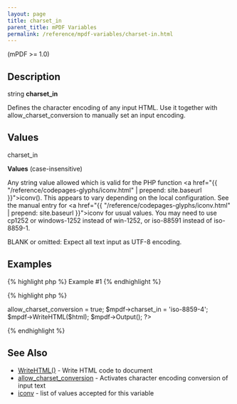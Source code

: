 ```yaml
---
layout: page
title: charset_in
parent_title: mPDF Variables
permalink: /reference/mpdf-variables/charset-in.html
---
```


<div id="bpmbook" class="bpmbook" style="direction:ltr;">
<div class="topic_user_field">
<div id="U0">
<p>(mPDF &gt;= 1.0)</p>
<h2>Description</h2>

<div class="alert alert-info" role="alert">string <b>charset_in</b></div>
<p>Defines the character encoding of any input HTML. Use it together with <span class="parameter">allow_charset_conversion</span> to manually set an input encoding.</p>
<h2>Values</h2>
<p class="manual_param_dt"><span class="parameter">charset_in</span></p>
<p class="manual_param_dd"><b>Values</b> (case-insensitive)

Any string value allowed which is valid for the PHP function <a href="{{ "/reference/codepages-glyphs/iconv.html" | prepend: site.baseurl }}">iconv()</a>. This appears to vary depending on the local configuration. See the manual entry for <a href="{{ "/reference/codepages-glyphs/iconv.html" | prepend: site.baseurl }}">iconv</a> for usual values. You may need to use cp1252 or windows-1252 instead of win-1252, or iso-88591 instead of iso-8859-1.

<span class="smallblock">BLANK</span> or omitted: Expect all text input as UTF-8 encoding.</p>
<h2>Examples</h2>

{% highlight php %}
Example #1
{% endhighlight %}

{% highlight php %}
<?php

<?php

$html = '... the body of the document encoded in ISO-8859-4 ...';

$mpdf=new mPDF();

$mpdf->allow_charset_conversion = true;

$mpdf->charset_in = 'iso-8859-4';

$mpdf->WriteHTML($html);

$mpdf->Output();

?>
{% endhighlight %}

<h2>See Also</h2>
<ul>
<li class="manual_boxlist"><a href="{{ "/reference/mpdf-functions/writehtml.html" | prepend: site.baseurl }}">WriteHTML()</a> - Write HTML code to document</li>
<li class="manual_boxlist"><a href="{{ "/reference/mpdf-variables/allow-charset-conversion.html" | prepend: site.baseurl }}">allow_charset_conversion</a> - Activates character encoding conversion of input text</li>
<li class="manual_boxlist"> <a href="{{ "/reference/codepages-glyphs/iconv.html" | prepend: site.baseurl }}">iconv</a> - list of values accepted for this variable

</li>
</ul>
<p>&nbsp;</p>
</div>
</div>


